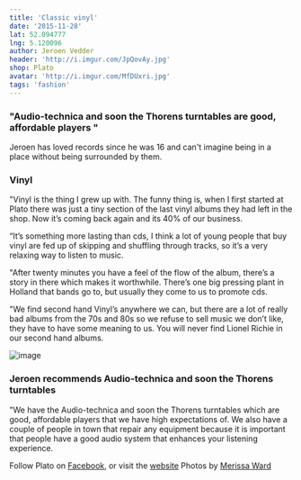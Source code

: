 ```yaml
---
title: 'Classic vinyl'
date: '2015-11-28'
lat: 52.094777
lng: 5.120096
author: Jeroen Vedder
header: 'http://i.imgur.com/JpQovAy.jpg'
shop: Plato
avatar: 'http://i.imgur.com/MfDUxri.jpg'
tags: 'fashion'
---
```


### "Audio-technica and soon the Thorens turntables are good, affordable players "

Jeroen has loved records since he was 16 and can't imagine being in a place without being surrounded by them.

### Vinyl

"Vinyl is the thing I grew up with. The funny thing is, when I first started at Plato there was just a tiny section of the last vinyl albums they had left in the shop. Now it’s coming back again and its 40% of our business.

“It’s something more lasting than cds, I think a lot of young people that buy vinyl are fed up of skipping and shuffling through tracks, so it’s a very relaxing way to listen to music.

"After twenty minutes you have a feel of the flow of the album, there’s a story in there which makes it worthwhile. There’s one big pressing plant in Holland that bands go to, but usually they come to us to promote cds.

"We find second hand Vinyl’s anywhere we can, but there are a lot of really bad albums from the 70s and 80s so we refuse to sell music we don’t like, they have to have some meaning to us. You will never find Lionel Richie in our second hand albums.

![image](http://i.imgur.com/8HCjnUs.jpg)


### Jeroen recommends Audio-technica and soon the Thorens turntables

"We have the Audio-technica and soon the Thorens turntables which are good, affordable players that we have high expectations of. We also have a couple of people in town that repair any equipment because it is important that people have a good audio system that enhances your listening experience.


Follow Plato on [Facebook](https://www.facebook.com/PlatoUtrecht/), or visit the [website](http://www.platomania.eu/)
Photos by [Merissa Ward](https://www.instagram.com/merissaw/)
